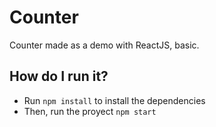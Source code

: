 # Counter

Counter made as a demo with ReactJS, basic.

## How do I run it?

* Run `npm install` to install the dependencies
* Then, run the proyect `npm start`
